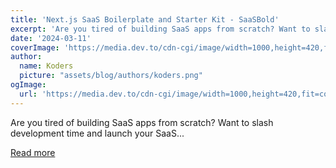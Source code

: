 ```yaml
---
title: 'Next.js SaaS Boilerplate and Starter Kit - SaaSBold'
excerpt: 'Are you tired of building SaaS apps from scratch? Want to slash development time and launch your SaaS...'
date: '2024-03-11'
coverImage: 'https://media.dev.to/cdn-cgi/image/width=1000,height=420,fit=cover,gravity=auto,format=auto/https%3A%2F%2Fdev-to-uploads.s3.amazonaws.com%2Fuploads%2Farticles%2Faktlix9zjbpto5onve9u.png'
author:
  name: Koders
  picture: "assets/blog/authors/koders.png"
ogImage:
  url: 'https://media.dev.to/cdn-cgi/image/width=1000,height=420,fit=cover,gravity=auto,format=auto/https%3A%2F%2Fdev-to-uploads.s3.amazonaws.com%2Fuploads%2Farticles%2Faktlix9zjbpto5onve9u.png'
---
```


Are you tired of building SaaS apps from scratch? Want to slash development time and launch your SaaS...

[Read more](https://dev.to/saasboilerplate/saas-boilerplate-and-starter-kit-4c1p)
